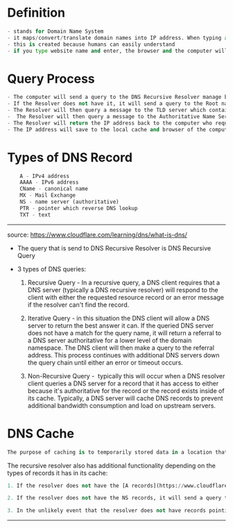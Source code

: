 # Definition
```python
- stands for Domain Name System
- it maps/convert/translate domain names into IP address. When typing any website name, our computer does not know of where to find that address because it needs an IP address, the message then will go to DNS server to find the IP of that website name and our computer will request on that IP address 
- this is created because humans can easily understand
- if you type website name and enter, the browser and the computer will check if they have local cache of that website with IP address, if there's nothing, it will send a query to the DNS server
```

# Query Process
```python
- The computer will send a query to the DNS Recursive Resolver manage by IP to see if they have the IP address of that website 
- If the Resolver does not have it, it will send a query to the Root name server which refer request to the Top Level Domain (TLD) server that has collection of TLD such as .com, .net, .edu, .gov, etc.
- The Resolver will then query a message to the TLD server which contain addresses of TLD servers and the Authoritative name server which has a specific website name
-  The Resolver will then query a message to the Authoritative Name Server and it will return the IP address of specific website 
- The Resolver will return the IP address back to the computer who request the IP address of the website
- The IP address will save to the local cache and browser of the computer who request the IP, and cache of the DNS Resolver
```

# Types of DNS Record
```python
	A - IPv4 address
	AAAA - IPv6 address
	CName - canonical name 
	MX - Mail Exchange
	NS - name server (authoritative)
	PTR - pointer which reverse DNS lookup
	TXT - text
```

---
source: https://www.cloudflare.com/learning/dns/what-is-dns/

- The query that is send to DNS Recursive Resolver is DNS Recursive Query

- 3 types of DNS queries:
	1. Recursive Query - In a recursive query, a DNS client requires that a DNS server (typically a DNS recursive resolver) will respond to the client with either the requested resource record or an error message if the resolver can't find the record.
	
	2. Iterative Query - in this situation the DNS client will allow a DNS server to return the best answer it can. If the queried DNS server does not have a match for the query name, it will return a referral to a DNS server authoritative for a lower level of the domain namespace. The DNS client will then make a query to the referral address. This process continues with additional DNS servers down the query chain until either an error or timeout occurs.

	3. Non-Recursive Query -  typically this will occur when a DNS resolver client queries a DNS server for a record that it has access to either because it's authoritative for the record or the record exists inside of its cache. Typically, a DNS server will cache DNS records to prevent additional bandwidth consumption and load on upstream servers.

# DNS Cache
```python
The purpose of caching is to temporarily stored data in a location that results in improvements in performance and reliability for data requests. DNS caching involves storing data closer to the requesting client so that the DNS query can be resolved earlier and additional queries further down the DNS lookup chain can be avoided, thereby improving load times and reducing bandwidth/CPU consumption. DNS data can be cached in a variety of locations, each of which will store DNS records for a set amount of time determined by a [time-to-live (TTL)](https://www.cloudflare.com/learning/cdn/glossary/time-to-live-ttl/).
```

The recursive resolver also has additional functionality depending on the types of records it has in its cache:

```python
1. If the resolver does not have the [A records](https://www.cloudflare.com/learning/dns/dns-records/dns-a-record/), but does have the [NS records](https://www.cloudflare.com/learning/dns/dns-records/dns-ns-record/) for the authoritative nameservers, it will query those name servers directly, bypassing several steps in the DNS query. This shortcut prevents lookups from the root and .com nameservers (in our search for example.com) and helps the resolution of the DNS query occur more quickly.

2. If the resolver does not have the NS records, it will send a query to the TLD servers (.com in our case), skipping the root server.

3. In the unlikely event that the resolver does not have records pointing to the TLD servers, it will then query the root servers. This event typically occurs after a DNS cache has been purged.
```


---

